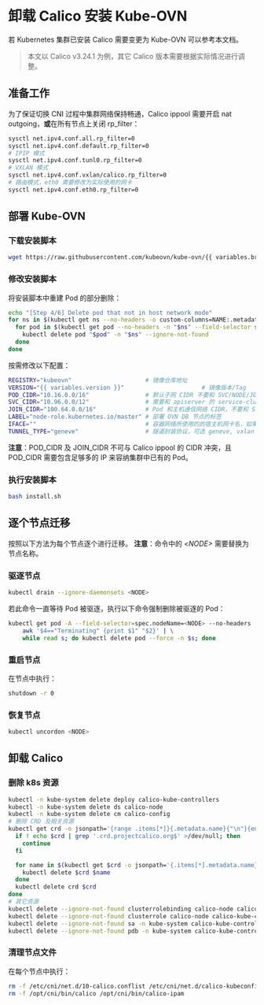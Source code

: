 # 卸载 Calico 安装 Kube-OVN

若 Kubernetes 集群已安装 Calico 需要变更为 Kube-OVN 可以参考本文档。

> 本文以 Calico v3.24.1 为例，其它 Calico 版本需要根据实际情况进行调整。

## 准备工作

为了保证切换 CNI 过程中集群网络保持畅通，Calico ippool 需要开启 nat outgoing，**或**在所有节点上关闭 rp_filter：

```sh
sysctl net.ipv4.conf.all.rp_filter=0
sysctl net.ipv4.conf.default.rp_filter=0
# IPIP 模式
sysctl net.ipv4.conf.tunl0.rp_filter=0
# VXLAN 模式
sysctl net.ipv4.conf.vxlan/calico.rp_filter=0
# 路由模式，eth0 需要修改为实际使用的网卡
sysctl net.ipv4.conf.eth0.rp_filter=0
```

## 部署 Kube-OVN

### 下载安装脚本

```sh
wget https://raw.githubusercontent.com/kubeovn/kube-ovn/{{ variables.branch }}/dist/images/install.sh
```

### 修改安装脚本

将安装脚本中重建 Pod 的部分删除：

```sh
echo "[Step 4/6] Delete pod that not in host network mode"
for ns in $(kubectl get ns --no-headers -o custom-columns=NAME:.metadata.name); do
  for pod in $(kubectl get pod --no-headers -n "$ns" --field-selector spec.restartPolicy=Always -o custom-columns=NAME:.metadata.name,HOST:spec.hostNetwork | awk '{if ($2!="true") print $1}'); do
    kubectl delete pod "$pod" -n "$ns" --ignore-not-found
  done
done
```

按需修改以下配置：

```sh
REGISTRY="kubeovn"                     # 镜像仓库地址
VERSION="{{ variables.version }}"                      # 镜像版本/Tag
POD_CIDR="10.16.0.0/16"                # 默认子网 CIDR 不要和 SVC/NODE/JOIN CIDR 重叠
SVC_CIDR="10.96.0.0/12"                # 需要和 apiserver 的 service-cluster-ip-range 保持一致
JOIN_CIDR="100.64.0.0/16"              # Pod 和主机通信网络 CIDR，不要和 SVC/NODE/POD CIDR 重叠 
LABEL="node-role.kubernetes.io/master" # 部署 OVN DB 节点的标签
IFACE=""                               # 容器网络所使用的的宿主机网卡名，如果为空则使用 Kubernetes 中的 Node IP 所在网卡
TUNNEL_TYPE="geneve"                   # 隧道封装协议，可选 geneve, vxlan 或 stt，stt 需要单独编译 ovs 内核模块
```

**注意**：POD_CIDR 及 JOIN_CIDR 不可与 Calico ippool 的 CIDR 冲突，且 POD_CIDR 需要包含足够多的 IP 来容纳集群中已有的 Pod。

### 执行安装脚本

```sh
bash install.sh
```

## 逐个节点迁移

按照以下方法为每个节点逐个进行迁移。
**注意**：命令中的 *\<NODE\>* 需要替换为节点名称。

### 驱逐节点

```sh
kubectl drain --ignore-daemonsets <NODE>
```

若此命令一直等待 Pod 被驱逐，执行以下命令强制删除被驱逐的 Pod：

```sh
kubectl get pod -A --field-selector=spec.nodeName=<NODE> --no-headers | \
    awk '$4=="Terminating" {print $1" "$2}' | \
    while read s; do kubectl delete pod --force -n $s; done
```

### 重启节点

在节点中执行：

```sh
shutdown -r 0
```

### 恢复节点

```sh
kubectl uncordon <NODE>
```

## 卸载 Calico

### 删除 k8s 资源

```sh
kubectl -n kube-system delete deploy calico-kube-controllers
kubectl -n kube-system delete ds calico-node
kubectl -n kube-system delete cm calico-config
# 删除 CRD 及相关资源
kubectl get crd -o jsonpath='{range .items[*]}{.metadata.name}{"\n"}{end}' | while read crd; do
  if ! echo $crd | grep '.crd.projectcalico.org$' >/dev/null; then
    continue
  fi

  for name in $(kubectl get $crd -o jsonpath='{.items[*].metadata.name}'); do
    kubectl delete $crd $name
  done
  kubectl delete crd $crd
done
# 其它资源
kubectl delete --ignore-not-found clusterrolebinding calico-node calico-kube-controllers
kubectl delete --ignore-not-found clusterrole calico-node calico-kube-controllers
kubectl delete --ignore-not-found sa -n kube-system calico-kube-controllers calico-node
kubectl delete --ignore-not-found pdb -n kube-system calico-kube-controllers
```

### 清理节点文件

在每个节点中执行：

```sh
rm -f /etc/cni/net.d/10-calico.conflist /etc/cni/net.d/calico-kubeconfig
rm -f /opt/cni/bin/calico /opt/cni/bin/calico-ipam
```
